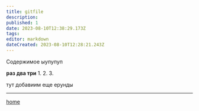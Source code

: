 ```yaml
---
title: gitfile
description: 
published: 1
date: 2023-08-10T12:38:29.173Z
tags: 
editor: markdown
dateCreated: 2023-08-10T12:28:21.243Z
---
```


Содержимое
ыупупуп

**раз два три**
1.
2.
3.



тут добавиим еще ерунды


---
[home](/home)